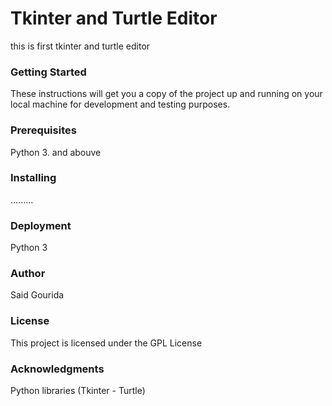 # Tkinter and Turtle Editor
  this is first tkinter and turtle editor  
### Getting Started
  These instructions will get you a copy of the project up and running on your local machine for development and testing purposes.
### Prerequisites
  Python 3. and abouve 
### Installing
  .........
### Deployment
  Python 3 
### Author
  Said Gourida 
### License
  This project is licensed under the GPL License 
### Acknowledgments
  Python libraries (Tkinter - Turtle)

